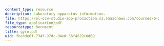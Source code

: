 ```yaml
---
content_type: resource
description: Laboratory apparatus information.
file: https://ol-ocw-studio-app-production.s3.amazonaws.com/courses/6-270-autonomous-robot-design-competition-january-iap-2005/fbebde6f734f97dc94e056f4629c6d69_gyro.pdf
file_type: application/pdf
resourcetype: Document
title: gyro.pdf
uid: fbebde6f-734f-97dc-94e0-56f4629c6d69
---
```

